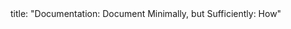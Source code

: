 <frontmatter>
title: "Documentation: Document Minimally, but Sufficiently: How"
</frontmatter>

<include src="unit-inPage-asFlat.md" boilerplate />
